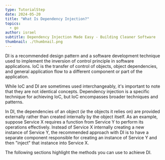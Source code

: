 ```yaml
---
type: TutorialStep
date: 2024-05-20
title: "What Is Dependency Injection?"
topics:
  - go
author: israel
subtitle: Dependency Injection Made Easy - Building Cleaner Software
thumbnail: ./thumbnail.png
---
```


DI is a recommended design pattern and a software development technique used to implement the inversion of control principle in software applications. IoC is the transfer of control of objects, object dependencies, and general application flow to a different component or part of the application.

While IoC and DI are sometimes used interchangeably, it's important to note that they are not identical concepts. Dependency injection is a specific technique for achieving IoC, but IoC encompasses broader techniques and patterns.

In DI, the dependencies of an object (_ie_ the objects it relies on) are provided externally rather than created internally by the object itself. As an example, suppose Service X requires a function from Service Y to perform its operations effectively. Instead of Service X internally creating a new instance of Service Y, the recommended approach with DI is to have a separate component responsible for creating an instance of Service Y and then "inject" that instance into Service X.

The following sections highlight the methods you can use to achieve DI.
